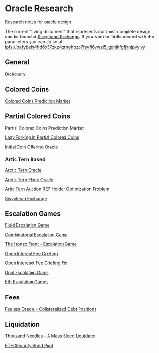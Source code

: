 # Oracle Research
Research notes for oracle design

The current "living document" that represents our most complete design can be found at [Sisyphean Exchange](/Sisyphean%20Exchange.md).
If you want to fiddle around with the parameters you can do so at [ipfs://bafybeih4hd6x57zkz4zrnohbzp7fsvfi6vwzi5jjgonikfgfjhnjpvyivy](https://bafybeih4hd6x57zkz4zrnohbzp7fsvfi6vwzi5jjgonikfgfjhnjpvyivy.ipfs.zoltu.io/)

## General
[Dictionary](/Dictionary.md)

## Colored Coins
[Colored Coins Prediction Market](/Colored%20Coins.md)

## Partial Colored Coins
[Partial Colored Coins Prediction Market](/Partial%30Colored%20Coins.md)

[Lazy Forking In Partial Colored Coins](/Lazy%20Forking%20In%20Partial%20Colored%20Coins.md)

[Initial Coin Offering Oracle](/Initial%20Coin%20Offering%20Oracle.md)

### Artic Tern Based
[Arctic Tern Oracle](/Arctic%20Tern%20Oracle.md)

[Arctic Tern Flock Oracle](/Artic%20Tern%20Flock%20Oracle.md)

[Artic Tern Auction REP Holder Optimization Problem](/Artic%20Tern%20Auction%20REP%20Holder%20Optimization%20Problem.md)

[Sisyphean Exchange](/Sisyphean%20Exchange.md)

## Escalation Games
[Fluid Escalation Game](/Fluid%20Escalation%20Game.md)

[Combinatorial Escalation Game](/Combinatorial%20Escalation%20Game.md)

[The Isonzo Front - Escalation Game](/The%20Isonzo%20Front.md)

[Open Interest Fee Griefing](/Open%20Interest%20Fee%20Griefing.md)

[Open Intereset Fee Griefing Fix](/Fix%20Open%20Interest%20Griefing%20in%20Escalation%20Games.md)

[Dual Escalation Game](/Dual%20Escalation%20Game.md)

[Eth Escalation Games](/Eth%20Escalation%20Games.md)

## Fees
[Feeless Oracle - Collateralized Debt Positions](/Feeless%20Oracle.md)

## Liquidation
[Thousand Needles - A Mass Bleed Liquidator](/Thousand%20Needles.md)

[ETH Security Bond Pool](/ETH%20Security%20Bond%20Pool.md)
